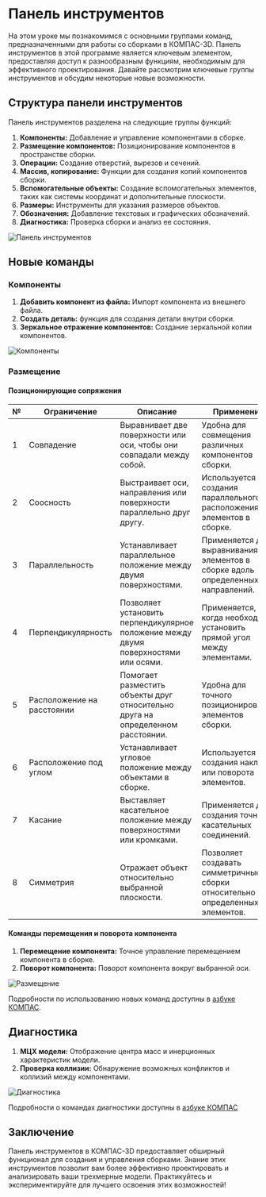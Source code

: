 # Панель инструментов

На этом уроке мы познакомимся с основными группами команд, предназначенными для работы со сборками в КОМПАС-3D. Панель инструментов в этой программе является ключевым элементом, предоставляя доступ к разнообразным функциям, необходимым для эффективного проектирования. Давайте рассмотрим ключевые группы инструментов и обсудим некоторые новые возможности.

## Структура панели инструментов

Панель инструментов разделена на следующие группы функций:

1. **Компоненты:** Добавление и управление компонентами в сборке.
2. **Размещение компонентов:** Позиционирование компонентов в пространстве сборки.
3. **Операции:** Создание отверстий, вырезов и сечений.
4. **Массив, копирование:** Функции для создания копий компонентов сборки.
5. **Вспомогательные объекты:** Создание вспомогательных элементов, таких как системы координат и дополнительные плоскости.
6. **Размеры:** Инструменты для указания размеров объектов.
7. **Обозначения:** Добавление текстовых и графических обозначений.
8. **Диагностика:** Проверка сборки и анализ ее состояния.

![Панель инструментов](https://github.com/NotACat1/COMPASS-3D-courses/assets/113008873/d18b81c0-cfab-41a5-afbe-7aca4c73f76c)

## Новые команды

### Компоненты

1. **Добавить компонент из файла:** Импорт компонента из внешнего файла.
2. **Создать деталь:** функция для создания детали внутри сборки.
3. **Зеркальное отражение компонентов:** Создание зеркальной копии компонентов.

![Компоненты](https://github.com/NotACat1/COMPASS-3D-courses/assets/113008873/326d273f-b686-49e1-891b-f38faf2ab083)


### Размещение

#### Позиционирующие сопряжения

| №  | Ограничение                 | Описание                                                      | Применение                                       | Пример                                                                                                    |
|----|-----------------------------|---------------------------------------------------------------|--------------------------------------------------|-----------------------------------------------------------------------------------------------------------|
| 1  | Совпадение                  | Выравнивает две поверхности или оси, чтобы они совпадали между собой. | Удобна для совмещения различных компонентов сборки.    | ![Совпадение](https://github.com/NotACat1/COMPASS-3D-courses/assets/113008873/9f1c7bc2-16e7-4e63-b118-e941f6e46ebc) |
| 2  | Соосность                   | Выстраивает оси, направления или поверхности параллельно друг другу. | Используется для создания параллельного расположения элементов в сборке. | ![Соосность](https://github.com/NotACat1/COMPASS-3D-courses/assets/113008873/ad738ed1-244a-4b31-bdd7-09b357cfb75e)  |
| 3  | Параллельность              | Устанавливает параллельное положение между двумя поверхностями.    | Применяется для выравнивания элементов в сборке вдоль определенных направлений. | ![Параллельность](https://github.com/NotACat1/COMPASS-3D-courses/assets/113008873/ad2cedd0-56f4-4db4-ba22-b2115150c3c8)  |
| 4  | Перпендикулярность          | Позволяет установить перпендикулярное положение между двумя поверхностями или осями. | Применяется, когда необходимо установить прямой угол между элементами. | ![Перпендикулярность](https://github.com/NotACat1/COMPASS-3D-courses/assets/113008873/10322efa-6daa-4b6b-9bb7-8798b55d7280)  |
| 5  | Расположение на расстоянии  | Помогает разместить объекты друг относительно друга на определенном расстоянии. | Удобна для точного позиционирования элементов сборки.   | ![Расположение на расстоянии](https://github.com/NotACat1/COMPASS-3D-courses/assets/113008873/4cf173e7-80af-4620-8632-a67810b6d4a7)  |
| 6  | Расположение под углом      | Устанавливает угловое положение между объектами в сборке.         | Используется для создания наклона или поворота элементов. | ![Расположение под углом](https://github.com/NotACat1/COMPASS-3D-courses/assets/113008873/6f5f1cbc-e31d-4c06-a2e6-e85df475e4b3)  |
| 7  | Касание                     | Выставляет касательное положение между поверхностями или кромками. | Применяется для создания точных касательных соединений.  | ![Касание](https://github.com/NotACat1/COMPASS-3D-courses/assets/113008873/623c8848-2fc6-412a-b4d9-d43361d633e0)  |
| 8  | Симметрия                   | Отражает объект относительно выбранной плоскости.                | Позволяет создавать симметричные сборки относительно определенных элементов. | ![Симметрия](https://github.com/NotACat1/COMPASS-3D-courses/assets/113008873/31298cdb-9f7c-497f-ad25-c525502c44ec)  |

#### Команды перемещения и поворота компонента

1. **Перемещение компонента:** Точное управление перемещением компонента в сборке.
2. **Поворот компонента:** Поворот компонента вокруг выбранной оси.

![Размещение](https://github.com/NotACat1/COMPASS-3D-courses/assets/113008873/177e0c3e-10b5-47ee-a08d-86aed3b57cb4)

Подробности по использованию новых команд доступны в [азбуке КОМПАС](https://help.ascon.ru/KOMPAS/22/ru-RU/cm_mate_rotation_gear.html).

## Диагностика

1. **МЦХ модели:** Отображение центра масс и инерционных характеристик модели.
2. **Проверка коллизии:** Обнаружение возможных конфликтов и коллизий между компонентами.

![Диагностика](https://github.com/NotACat1/COMPASS-3D-courses/assets/113008873/1c6fa58b-5372-4ab5-aa9e-7267d34637a6)

Подробности о командах диагностики доступны в [азбуке КОМПАС](https://help.ascon.ru/KOMPAS/22/ru-RU/gx2575437.html)

## Заключение

Панель инструментов в КОМПАС-3D предоставляет обширный функционал для создания и управления сборками. Знание этих инструментов позволит вам более эффективно проектировать и анализировать ваши трехмерные модели. Практикуйтесь и экспериментируйте для лучшего освоения этих возможностей!

